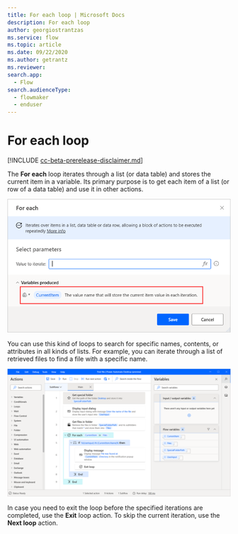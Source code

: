 ```yaml
---
title: For each loop | Microsoft Docs
description: For each loop
author: georgiostrantzas
ms.service: flow
ms.topic: article
ms.date: 09/22/2020
ms.author: getrantz
ms.reviewer:
search.app: 
  - Flow
search.audienceType: 
  - flowmaker
  - enduser
---
```


# For each loop

[!INCLUDE [cc-beta-prerelease-disclaimer.md](../../includes/cc-beta-prerelease-disclaimer.md)]

The **For each** loop iterates through a list (or data table) and stores the current item in a variable. Its primary purpose is to get each item of a list (or row of a data table) and use it in other actions.

![The For each action.](media\for-each-loop\for-each-loop.png)

You can use this kind of loops to search for specific names, contents, or attributes in all kinds of lists. For example, you can iterate through a list of retrieved files to find a file with a specific name. 

![An example flow with a For each action.](media\for-each-loop\for-each-loop-example.png)

In case you need to exit the loop before the specified iterations are completed, use the **Exit** loop action. To skip the current iteration, use the **Next loop** action.
